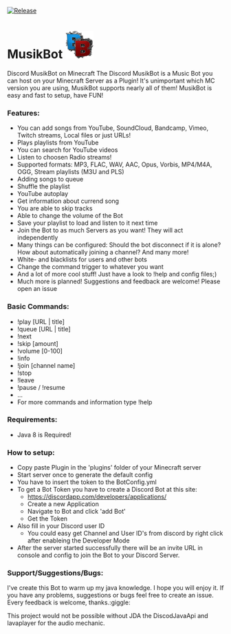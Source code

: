 [![Release](https://img.shields.io/github/release/Block-Build/MusikBot.svg)](https://github.com/Block-Build/MusikBot/releases/latest)
# MusikBot ![GitHub Logo](/src/main/resources/64.png)  

Discord MusikBot on Minecraft
The Discord MusikBot is a Music Bot you can host on your Minecraft Server as a Plugin! It's unimportant which MC version you are using, MusikBot supports nearly all of them! MusikBot is easy and fast to setup, have FUN!

### Features:
* You can add songs from YouTube, SoundCloud, Bandcamp, Vimeo, Twitch streams, Local files or just URLs!
* Plays playlists from YouTube
* You can search for YouTube videos
* Listen to choosen Radio streams!
* Supported formats: MP3, FLAC, WAV, AAC, Opus, Vorbis, MP4/M4A, OGG, Stream playlists (M3U and PLS)
* Adding songs to queue
* Shuffle the playlist
* YouTube autoplay
* Get information about currend song
* You are able to skip tracks
* Able to change the volume of the Bot
* Save your playlist to load and listen to it next time
* Join the Bot to as much Servers as you want! They will act independently
* Many things can be configured: Should the bot disconnect if it is alone? How about automatically joining a channel? And many more!
* White- and blacklists for users and other bots
* Change the command trigger to whatever you want
* And a lot of more cool stuff! Just have a look to !help and config files;)
* Much more is planned! Suggestions and feedback are welcome! Please open an issue

### Basic Commands:
* !play [URL | title]
* !queue [URL | title]
* !next
* !skip [amount]
* !volume [0-100]
* !info
* !join [channel name]
* !stop
* !leave
* !pause / !resume
* ...
* For more commands and information type !help

### Requirements:
 * Java 8 is Required!

### How to setup:
* Copy paste Plugin in the 'plugins' folder of your Minecraft server
* Start server once to generate the default config
* You have to insert the token to the BotConfig.yml
* To get a Bot Token you have to create a Discord Bot at this site:
  * https://discordapp.com/developers/applications/
  * Create a new Application
  * Navigate to Bot and click 'add Bot'
  * Get the Token
* Also fill in your Discord user ID
  * You could easy get Channel and User ID's from discord by right click after enableing the Developer Mode
* After the server started successfully there will be an invite URL in console and config to join the Bot to your Discord Server.

### Support/Suggestions/Bugs:
I've create this Bot to warm up my java knowledge. I hope you will enjoy it.
If you have any problems, suggestions or bugs feel free to create an issue. Every feedback is welcome, thanks.:giggle:


This project would not be possible without JDA the DiscodJavaApi and lavaplayer for the audio mechanic.
